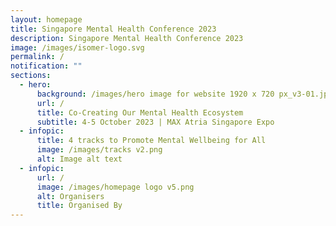 ```yaml
---
layout: homepage
title: Singapore Mental Health Conference 2023
description: Singapore Mental Health Conference 2023
image: /images/isomer-logo.svg
permalink: /
notification: ""
sections:
  - hero:
      background: /images/hero image for website 1920 x 720 px_v3-01.jpg
      url: /
      title: Co-Creating Our Mental Health Ecosystem
      subtitle: 4-5 October 2023 | MAX Atria Singapore Expo
  - infopic:
      title: 4 tracks to Promote Mental Wellbeing for All
      image: /images/tracks v2.png
      alt: Image alt text
  - infopic:
      url: /
      image: /images/homepage logo v5.png
      alt: Organisers
      title: Organised By
---
```

